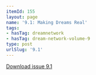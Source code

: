 ```yaml
---
itemId: 155
layout: page
name: '9.1: Making Dreams Real'
tags:
- hasTag: dreamnetwork
- hasTag: dream-network-volume-9
type: post
urlSlug: '9.1'
---
```

<a href="files/pdfs/Volume_9/9.1-Dream-Network-Journal_Volume-9_No-1.pdf" download="">Download issue 9.1</a>